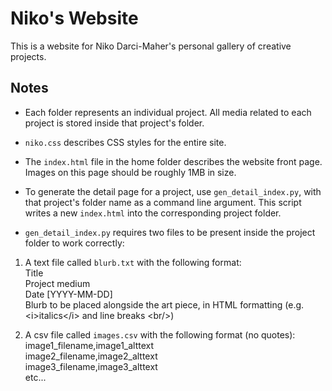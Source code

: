 # Niko's Website
This is a website for Niko Darci-Maher's personal gallery of creative projects.

## Notes
* Each folder represents an individual project. All media related to each project is stored inside that project's folder.

* `niko.css` describes CSS styles for the entire site.

* The `index.html` file in the home folder describes the website front page. Images on this page should be roughly 1MB in size.

* To generate the detail page for a project, use `gen_detail_index.py`, with that project's folder name as a command line argument. This script writes a new `index.html` into the corresponding project folder.

* `gen_detail_index.py` requires two files to be present inside the project folder to work correctly:
1. A text file called `blurb.txt` with the following format:<br/>
Title<br/>
Project medium<br/>
Date [YYYY-MM-DD]<br/>
Blurb to be placed alongside the art piece, in HTML formatting (e.g. \<i>italics\</i> and line breaks \<br/>)

2. A csv file called `images.csv` with the following format (no quotes):<br/>
image1_filename,image1_alttext<br/>
image2_filename,image2_alttext<br/>
image3_filename,image3_alttext<br/>
etc...